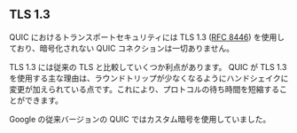 ## TLS 1.3

QUIC におけるトランスポートセキュリティには TLS 1.3 ([RFC 8446](https://tools.ietf.org/html/rfc8446)) を使用しており、暗号化されない QUIC コネクションは一切ありません。

TLS 1.3 には従来の TLS と比較していくつか利点があります。 QUIC が TLS 1.3 を使用する主な理由は、ラウンドトリップが少なくなるようにハンドシェイクに変更が加えられている点です。これにより、プロトコルの待ち時間を短縮することができます。

Google の従来バージョンの QUIC ではカスタム暗号を使用していました。
